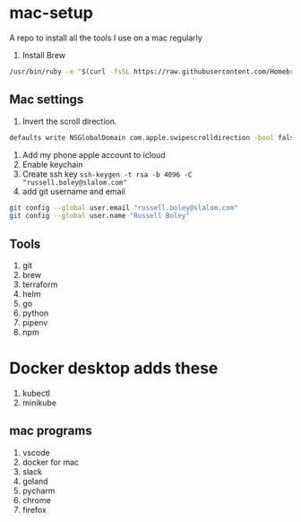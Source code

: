 # mac-setup
A repo to install all the tools I use on a mac regularly

1. Install Brew 

``` bash
/usr/bin/ruby -e "$(curl -fsSL https://raw.githubusercontent.com/Homebrew/install/master/install)"
```


## Mac settings

1. Invert the scroll direction.

``` bash
defaults write NSGlobalDomain com.apple.swipescrolldirection -bool false
```

1. Add my phone apple account to icloud
1. Enable keychain
1. Create ssh key `ssh-keygen -t rsa -b 4096 -C "russell.boley@slalom.com"`
1. add git username and email

```bash
git config --global user.email "russell.boley@slalom.com"
git config --global user.name "Russell Boley"
```

## Tools

1. git
1. brew
1. terraform
1. helm
1. go
1. python
1. pipenv
1. npm


# Docker desktop adds these
1. kubectl
1. minikube

## mac programs

1. vscode
1. docker for mac
1. slack
1. goland
1. pycharm
1. chrome
1. firefox

